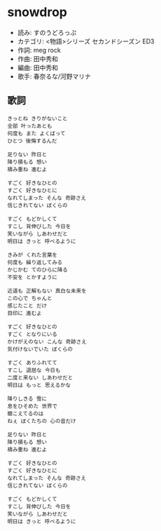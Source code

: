 snowdrop
=========

- 読み: すのうどろっぷ
- カテゴリ: <物語>シリーズ セカンドシーズン ED3
- 作詞: meg rock
- 作曲: 田中秀和
- 編曲: 田中秀和
- 歌手: 春奈るな/河野マリナ


歌詞
-----

    きっとね きりがないこと
    全部 叶ったあとも
    何度も また よくばって
    ひとつ 後悔するんだ

    足りない 昨日と
    降り積もる 想い
    積み重ね 進むよ

    すごく 好きなひとの
    すごく 好きなひとに
    なれてしまった そんな 奇跡さえ
    信じきれてない ぼくらの

    すごく もどかしくて
    すこし 背伸びした 今日を
    笑いながら しあわせだと
    明日は きっと 呼べるように

    きみが くれた言葉を
    何度も 繰り返してみる
    かじかむ てのひらに降る
    不安を とかすように

    近道も 正解もない 真白な未来を
    この心で ちゃんと
    感じたこと だけ
    目印に 進むよ

    すごく 好きなひとの
    すごく となりにいる
    かけがえのない こんな 奇跡さえ
    気付けないでいた ぼくらの

    すごく ありふれてて
    すこし 退屈な 今日も
    二度と来ない しあわせだと
    明日は もっと 思えるかな

    降りしきる 雪に
    息をひそめた 世界で
    聴こえてるのは
    ねぇ ぼくたちの 心の音だけ

    足りない 昨日と
    降り積もる 想い
    積み重ね 進むよ

    すごく 好きなひとの
    すごく 好きなひとに
    なれてしまった そんな 奇跡さえ
    信じきれてない ぼくらの

    すごく もどかしくて
    すこし 背伸びした 今日を
    笑いながら しあわせだと
    明日は きっと 呼べるように

